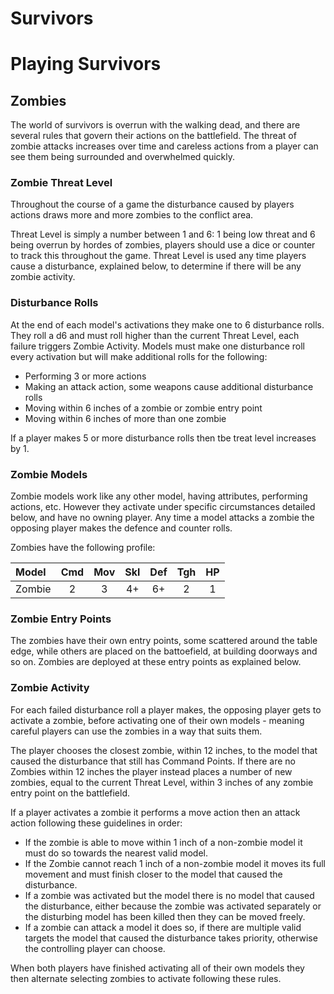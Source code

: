 # Survivors

# Playing Survivors

## Zombies

The world of survivors is overrun with the walking dead, and there are several rules that govern their actions on the battlefield. The threat of zombie attacks increases over time and careless actions from a player can see them being surrounded and overwhelmed quickly.

### Zombie Threat Level

Throughout the course of a game the disturbance caused by players actions draws more and more zombies to the conflict area.

Threat Level is simply a number between 1 and 6: 1 being low threat and 6 being overrun by hordes of zombies, players should use a dice or counter to track this throughout the game. Threat Level is used any time players cause a disturbance, explained below, to determine if there will be any zombie activity.

### Disturbance Rolls

At the end of each model's activations they make one to 6 disturbance rolls. They roll a d6 and must roll higher than the current Threat Level, each failure triggers Zombie Activity. Models must make one disturbance roll every activation but will make additional rolls for the following:

- Performing 3 or more actions
- Making an attack action, some weapons cause additional disturbance rolls
- Moving within 6 inches of a zombie or zombie entry point
- Moving within 6 inches of more than one zombie

If a player makes 5 or more disturbance rolls then tbe treat level increases by 1.

### Zombie Models

Zombie models work like any other model, having attributes, performing actions, etc. However they activate under specific circumstances detailed below, and have no owning player. Any time a model attacks a zombie the opposing player makes the defence and counter rolls.

Zombies have the following profile:

| Model  | Cmd | Mov | Skl | Def | Tgh | HP  |
| :----- | :-: | :-: | :-: | :-: | :-: | :-: |
| Zombie |  2  |  3  |  4+ |  6+ |  2  |  1  | 

### Zombie Entry Points

The zombies have their own entry points, some scattered around the table edge, while others are placed on the battoefield, at building doorways and so on. Zombies are deployed at these entry points as explained below.

### Zombie Activity

For each failed disturbance roll a player makes, the opposing player gets to activate a zombie, before activating one of their own models - meaning careful players can use the zombies in a way that suits them.

The player chooses the closest zombie, within 12 inches, to the model that caused the disturbance that still has Command Points. If there are no Zombies within 12 inches the player instead places a number of new zombies, equal to the current Threat Level, within 3 inches of any zombie entry point on the battlefield.

If a player activates a zombie it performs a move action then an attack action following these guidelines in order:

- If the zombie is able to move within 1 inch of a non-zombie model it must do so towards the nearest valid model.
- If the Zombie cannot reach 1 inch of a non-zombie model it moves its full movement and must finish closer to the model that caused the disturbance.
- If a zombie was activated but the model there is no model that caused the disturbance, either because the zombie was activated separately or the disturbing model has been killed then they can be moved freely.
- If a zombie can attack a model it does so, if there are multiple valid targets the model that caused the disturbance takes priority, otherwise the controlling player can choose.

When both players have finished activating all of their own models they then alternate selecting zombies to activate following these rules.
